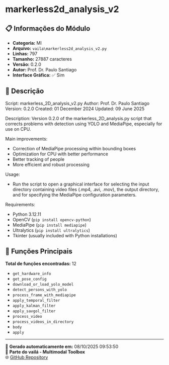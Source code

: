# markerless2d_analysis_v2

## 📋 Informações do Módulo

- **Categoria:** Ml
- **Arquivo:** `vaila\markerless2d_analysis_v2.py`
- **Linhas:** 797
- **Tamanho:** 27887 caracteres
- **Versão:** 0.2.0
- **Autor:** Prof. Dr. Paulo Santiago
- **Interface Gráfica:** ✅ Sim

## 📖 Descrição


Script: markerless_2D_analysis_v2.py
Author: Prof. Dr. Paulo Santiago
Version: 0.2.0
Created: 01 December 2024
Updated: 09 June 2025

Description:
Version 0.2.0 of the markerless_2D_analysis.py script that corrects problems with detection
using YOLO and MediaPipe, especially for use on CPU.

Main improvements:
- Correction of MediaPipe processing within bounding boxes
- Optimization for CPU with better performance
- Better tracking of people
- More efficient and robust processing

Usage:
- Run the script to open a graphical interface for selecting the input directory
  containing video files (.mp4, .avi, .mov), the output directory, and for
  specifying the MediaPipe configuration parameters.

Requirements:
- Python 3.12.11
- OpenCV (`pip install opencv-python`)
- MediaPipe (`pip install mediapipe`)
- Ultralytics (`pip install ultralytics`)
- Tkinter (usually included with Python installations)


## 🔧 Funções Principais

**Total de funções encontradas:** 12

- `get_hardware_info`
- `get_pose_config`
- `download_or_load_yolo_model`
- `detect_persons_with_yolo`
- `process_frame_with_mediapipe`
- `apply_temporal_filter`
- `apply_kalman_filter`
- `apply_savgol_filter`
- `process_video`
- `process_videos_in_directory`
- `body`
- `apply`




---

📅 **Gerado automaticamente em:** 08/10/2025 09:53:50  
🔗 **Parte do vailá - Multimodal Toolbox**  
🌐 [GitHub Repository](https://github.com/vaila-multimodaltoolbox/vaila)
